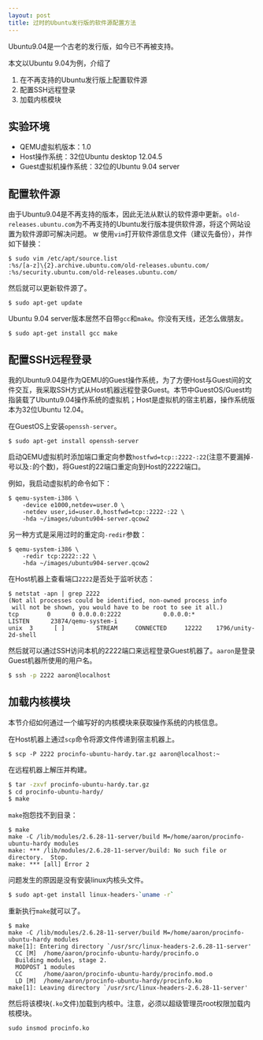 ```yaml
---
layout: post
title: 过时的Ubuntu发行版的软件源配置方法
---
```


Ubuntu9.04是一个古老的发行版，如今已不再被支持。

本文以Ubuntu 9.04为例，介绍了

1. 在不再支持的Ubuntu发行版上配置软件源
2. 配置SSH远程登录
3. 加载内核模块

<!--more-->

## 实验环境

* QEMU虚拟机版本：1.0
* Host操作系统：32位Ubuntu desktop 12.04.5
* Guest虚拟机操作系统：32位的Ubuntu 9.04 server

## 配置软件源

由于Ubuntu9.04是不再支持的版本，因此无法从默认的软件源中更新。`old-releases.ubuntu.com`为不再支持的Ubuntu发行版本提供软件源，将这个网站设置为软件源即可解决问题。
w
使用`vim`打开软件源信息文件（建议先备份），并作如下替换：

```
$ sudo vim /etc/apt/source.list
:%s/[a-z]\{2}.archive.ubuntu.com/old-releases.ubuntu.com/
:%s/security.ubuntu.com/old-releases.ubuntu.com/
```

然后就可以更新软件源了。

```
$ sudo apt-get update
```

Ubuntu 9.04 server版本居然不自带`gcc`和`make`。你没有天线，还怎么做朋友。

```
$ sudo apt-get install gcc make
```

## 配置SSH远程登录

我的Ubuntu9.04是作为QEMU的Guest操作系统，为了方便Host与Guest间的文件交互，我采取SSH方式从Host机器远程登录Guest。本节中GuestOS/Guest均指装载了Ubuntu9.04操作系统的虚拟机；Host是虚拟机的宿主机器，操作系统版本为32位Ubuntu 12.04。

在GuestOS上安装`openssh-server`。

```
$ sudo apt-get install openssh-server
```

启动QEMU虚拟机时添加端口重定向参数`hostfwd=tcp::2222-:22`(注意不要漏掉`-`号以及`:`的个数)，将Guest的22端口重定向到Host的2222端口。

例如，我启动虚拟机的命令如下：

```
$ qemu-system-i386 \
    -device e1000,netdev=user.0 \
    -netdev user,id=user.0,hostfwd=tcp::2222-:22 \
    -hda ~/images/ubuntu904-server.qcow2
```

另一种方式是采用过时的重定向`-redir`参数：

```
$ qemu-system-i386 \
    -redir tcp:2222::22 \
    -hda ~/images/ubuntu904-server.qcow2
```

在Host机器上查看端口`2222`是否处于监听状态：

```
$ netstat -apn | grep 2222
(Not all processes could be identified, non-owned process info
 will not be shown, you would have to be root to see it all.)
tcp        0      0 0.0.0.0:2222            0.0.0.0:*               LISTEN      23874/qemu-system-i
unix  3      [ ]         STREAM     CONNECTED     12222    1796/unity-2d-shell
```

然后就可以通过SSH访问本机的2222端口来远程登录Guest机器了。`aaron`是登录Guest机器所使用的用户名。

```bash
$ ssh -p 2222 aaron@localhost
```

## 加载内核模块

本节介绍如何通过一个编写好的内核模块来获取操作系统的内核信息。

在Host机器上通过`scp`命令将源文件传递到宿主机器上。

```
$ scp -P 2222 procinfo-ubuntu-hardy.tar.gz aaron@localhost:~
```

在远程机器上解压并构建。

```bash
$ tar -zxvf procinfo-ubuntu-hardy.tar.gz
$ cd procinfo-ubuntu-hardy/
$ make
```

`make`抱怨找不到目录：

```
$ make
make -C /lib/modules/2.6.28-11-server/build M=/home/aaron/procinfo-ubuntu-hardy modules
make: *** /lib/modules/2.6.28-11-server/build: No such file or directory.  Stop.
make: *** [all] Error 2
```

问题发生的原因是没有安装linux内核头文件。

```bash
$ sudo apt-get install linux-headers-`uname -r`
```

重新执行`make`就可以了。

```
$ make
make -C /lib/modules/2.6.28-11-server/build M=/home/aaron/procinfo-ubuntu-hardy modules
make[1]: Entering directory `/usr/src/linux-headers-2.6.28-11-server'
  CC [M]  /home/aaron/procinfo-ubuntu-hardy/procinfo.o
  Building modules, stage 2.
  MODPOST 1 modules
  CC      /home/aaron/procinfo-ubuntu-hardy/procinfo.mod.o
  LD [M]  /home/aaron/procinfo-ubuntu-hardy/procinfo.ko
make[1]: Leaving directory `/usr/src/linux-headers-2.6.28-11-server'
```

然后将该模块(`.ko`文件)加载到内核中。注意，必须以超级管理员root权限加载内核模块。

```
sudo insmod procinfo.ko
```
